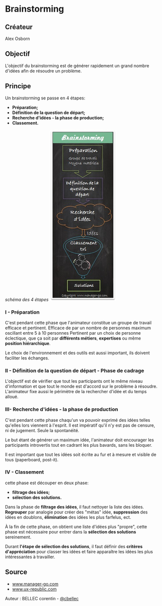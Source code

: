 # Brainstorming

## Créateur
Alex Osborn

## Objectif
L'objectif du brainstorming est de générer rapidement un grand nombre d'idées afin de résoudre un problème.


## Principe
Un brainstorming se passe en 4 étapes:
- **Préparation;**
- **Définition de la question de départ;**
- **Recherche d'idées - la phase de production;**
- **Classement.**

*schéma des 4 étapes*
![brainstorming.jpg](assets/brainstorming/brainstorming.jpg "brainstorming")

### I - Préparation

C'est pendant cette phase que l'animateur constitue un groupe de travail efficace et pertinent.
Efficace de par un nombre de personnes maximum oscillant entre 5 à 10 personnes
Pertinent par un choix de personne éclectique, que ça soit par **différents métiers**, **expertises** ou même **position hiérarchique**.

Le choix de l'environnement et des outils est aussi important, ils doivent faciliter les échanges.

### II - Définition de la question de départ - Phase de cadrage

L'objectif est de vérifier que tout les participants ont le même niveau d'information et que tout le monde est d'accord sur le problème à résoudre.
L'animateur fixe aussi le périmètre de la rechercher d'idée et du temps alloué.

### III- Recherche d'idées - la phase de production

C'est pendant cette phase chaqu'un va pouvoir exprimé des idées telles qu'elles lors viennent à l'esprit.
Il est impératif qu'il n'y est pas de censure, ni de jugement. Seule la spontanéité.

Le but étant de générer un maximum idée, l'animateur doit encourager les participants introvertis tout en cadrant les plus bavards, sans les bloquer.

Il est important que tout les idées soit écrite au fur et à mesure et visible de tous (paperboard, post-it).

### IV - Classement

cette phase est découper en deux phase:
- **filtrage des idées;**
- **sélection des solutions.**

Dans la phase de **filtrage des idées**, il faut nettoyer la liste des idées. **Regrouper** par analogie pour créer des "métas" idée, **suppression** des idées en doublons, **élimination** des idées les plus farfelus, ect.

À la fin de cette phase, on obtient une liste d'idées plus "propre", cette phase est nécessaire pour entrer dans la **sélection des solutions** sereinement.

Durant **l'étape de sélection des solutions**, il faut définir des **critères d'appréciation** pour classer les idées et faire apparaître les idées les plus intéressantes à travailler.


## Source
- www.manager-go.com
- www.ux-republic.com

Auteur : BELLEC corentin - [@cbellec](https://github.com/cbellec)
